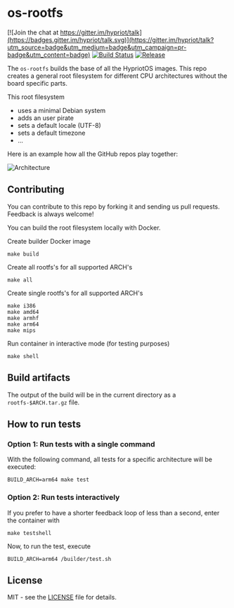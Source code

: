 # os-rootfs
[![Join the chat at https://gitter.im/hypriot/talk](https://badges.gitter.im/hypriot/talk.svg)](https://gitter.im/hypriot/talk?utm_source=badge&utm_medium=badge&utm_campaign=pr-badge&utm_content=badge)
[![Build Status](https://travis-ci.org/hypriot/os-rootfs.svg)](https://travis-ci.org/hypriot/os-rootfs) [![Release](https://img.shields.io/github/release/hypriot/os-rootfs.svg)](https://github.com/hypriot/os-rootfs/releases)

The `os-rootfs` builds the base of all the HypriotOS images. This repo creates a general root filesystem for different CPU architectures without the board specific parts.

This root filesystem

* uses a minimal Debian system
* adds an user pirate
* sets a default locale (UTF-8)
* sets a default timezone
* ...


Here is an example how all the GitHub repos play together:

![Architecture](http://blog.hypriot.com/images/hypriotos-xxx/hypriotos_buildpipeline.jpg)

## Contributing

You can contribute to this repo by forking it and sending us pull requests. Feedback is always welcome!

You can build the root filesystem locally with Docker.

Create builder Docker image
```
make build
```

Create all rootfs's for all supported ARCH's
```
make all
```

Create single rootfs's for all supported ARCH's
```
make i386
make amd64
make armhf
make arm64
make mips
```

Run container in interactive mode (for testing purposes)
```
make shell
```

## Build artifacts

The output of the build will be in the current directory as a `rootfs-$ARCH.tar.gz` file.

## How to run tests

### Option 1: Run tests with a single command
With the following command, all tests for a specific architecture will be executed:

  ```
  BUILD_ARCH=arm64 make test
  ```

### Option 2: Run tests interactively
If you prefer to have a shorter feedback loop of less than a second, enter the container with

  ```
  make testshell
  ```

Now, to run the test, execute

  ```
  BUILD_ARCH=arm64 /builder/test.sh
  ```

## License

MIT - see the [LICENSE](./LICENSE) file for details.
